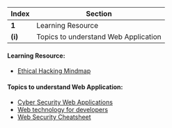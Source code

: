 Index | Section
---   | ---
**1** | Learning Resource
**(i)** | Topics to understand Web Application



#### Learning Resource:

 * [Ethical Hacking Mindmap ](https://drive.google.com/file/d/1za7uHOte5vi2wvw3DT7w8bBrVcPpBmbf/view?usp=sharing)

#### Topics to understand Web Application:

  * [Cyber Security Web Applications](https://www.w3schools.com/cybersecurity/cybersecurity_web_applications.php)
  * [Web technology for developers](https://developer.mozilla.org/en-US/docs/Web)
  * [Web Security Cheatsheet](https://infosec.mozilla.org/guidelines/web_security)
